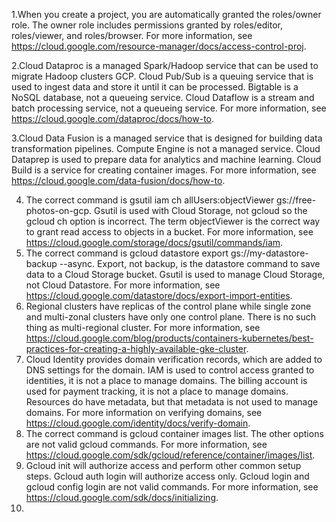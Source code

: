 1.When you create a project, you are automatically granted the roles/owner role. The owner role includes permissions granted by roles/editor, roles/viewer, and roles/browser. For more information, see https://cloud.google.com/resource-manager/docs/access-control-proj.

2.Cloud Dataproc is a managed Spark/Hadoop service that can be used to migrate Hadoop clusters GCP. Cloud Pub/Sub is a queuing service that is used to ingest data and store it until it can be processed. Bigtable is a NoSQL database, not a queueing service. Cloud Dataflow is a stream and batch processing service, not a queueing service. For more information, see https://cloud.google.com/dataproc/docs/how-to.

3.Cloud Data Fusion is a managed service that is designed for building data transformation pipelines. Compute Engine is not a managed service. Cloud Dataprep is used to prepare data for analytics and machine learning. Cloud Build is a service for creating container images. For more information, see https://cloud.google.com/data-fusion/docs/how-to.

4. The correct command is gsutil iam ch allUsers:objectViewer gs://free-photos-on-gcp. Gsutil is used with Cloud Storage, not gcloud so the gcloud ch option is incorrect. The term objectViewer is the correct way to grant read access to objects in a bucket. For more information, see https://cloud.google.com/storage/docs/gsutil/commands/iam.
5. The correct command is gcloud datastore export gs://my-datastore-backup --async. Export, not backup, is the datastore command to save data to a Cloud Storage bucket. Gsutil is used to manage Cloud Storage, not Cloud Datastore. For more information, see https://cloud.google.com/datastore/docs/export-import-entities.
6. Regional clusters have replicas of the control plane while single zone and multi-zonal clusters have only one control plane. There is no such thing as multi-regional cluster. For more information, see https://cloud.google.com/blog/products/containers-kubernetes/best-practices-for-creating-a-highly-available-gke-cluster.
7. Cloud Identity provides domain verification records, which are added to DNS settings for the domain. IAM is used to control access granted to identities, it is not a place to manage domains. The billing account is used for payment tracking, it is not a place to manage domains. Resources do have metadata, but that metadata is not used to manage domains. For more information on verifying domains, see https://cloud.google.com/identity/docs/verify-domain.
8. The correct command is gcloud container images list. The other options are not valid gcloud commands. For more information, see https://cloud.google.com/sdk/gcloud/reference/container/images/list.
9. Gcloud init will authorize access and perform other common setup steps. Gcloud auth login will authorize access only. Gcloud login and gcloud config login are not valid commands. For more information, see https://cloud.google.com/sdk/docs/initializing.
10.
